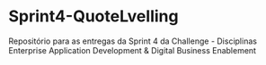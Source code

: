 # Sprint4-QuoteLvelling
Repositório para as entregas da Sprint 4 da Challenge - Disciplinas Enterprise Application Development &amp; Digital Business Enablement
